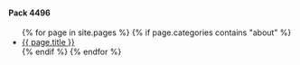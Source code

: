 <div class='about-links'>
  <h4>Pack 4496</h4>
  <ul>
    {% for page in site.pages %}
    {% if page.categories contains "about" %}
    <li><a href="{{ page.url }}">{{ page.title }}</a></li>
    {% endif %}
    {% endfor %}
  </ul>
</div>
